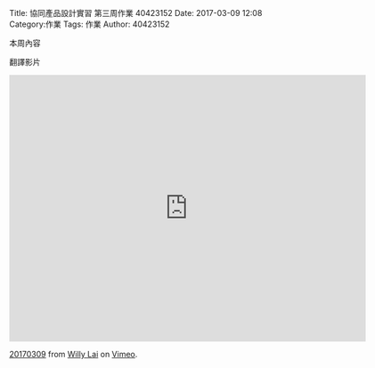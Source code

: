 Title: 協同產品設計實習 第三周作業 40423152
Date: 2017-03-09 12:08
Category:作業
Tags: 作業
Author: 40423152



<!-- PELICAN_END_SUMMARY -->

本周內容

翻譯影片

<iframe src="https://player.vimeo.com/video/207569345" width="640" height="480" frameborder="0" webkitallowfullscreen mozallowfullscreen allowfullscreen></iframe>
<p><a href="https://vimeo.com/207569345">20170309</a> from <a href="https://vimeo.com/user46451216">Willy Lai</a> on <a href="https://vimeo.com">Vimeo</a>.</p>